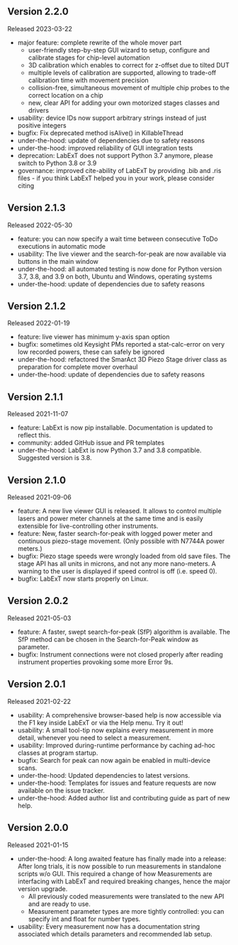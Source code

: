 ## Version 2.2.0
Released 2023-03-22

* major feature: complete rewrite of the whole mover part
  * user-friendly step-by-step GUI wizard to setup, configure and calibrate stages for chip-level automation
  * 3D calibration which enables to correct for z-offset due to tilted DUT
  * multiple levels of calibration are supported, allowing to trade-off calibration time with movement precision
  * collision-free, simultaneous movement of multiple chip probes to the correct location on a chip 
  * new, clear API for adding your own motorized stages classes and drivers
* usability: device IDs now support arbitrary strings instead of just positive integers
* bugfix: Fix deprecated method isAlive() in KillableThread
* under-the-hood: update of dependencies due to safety reasons
* under-the-hood: improved reliability of GUI integration tests
* deprecation: LabExT does not support Python 3.7 anymore, please switch to Python 3.8 or 3.9
* governance: improved cite-ability of LabExT by providing .bib and .ris files - if you think LabExT helped you in your work, please consider citing

## Version 2.1.3
Released 2022-05-30

* feature: you can now specify a wait time between consecutive ToDo executions in automatic mode
* usability: The live viewer and the search-for-peak are now available via buttons in the main window
* under-the-hood: all automated testing is now done for Python version 3.7, 3.8, and 3.9 on both, Ubuntu and Windows, operating systems
* under-the-hood: update of dependencies due to safety reasons

## Version 2.1.2
Released 2022-01-19

* feature: live viewer has minimum y-axis span option
* bugfix: sometimes old Keysight PMs reported a stat-calc-error on very low recorded powers, these can safely be ignored
* under-the-hood: refactored the SmarAct 3D Piezo Stage driver class as preparation for complete mover overhaul
* under-the-hood: update of dependencies due to safety reasons

## Version 2.1.1
Released 2021-11-07

* feature: LabExt is now pip installable. Documentation is updated to reflect this.
* community: added GitHub issue and PR templates
* under-the-hood: LabExt is now Python 3.7 and 3.8 compatible. Suggested version is 3.8.

## Version 2.1.0
Released 2021-09-06

* feature: A new live viewer GUI is released. It allows to control multiple lasers and power meter channels at the same time and is easily extensible for live-controlling other instruments.
* feature: New, faster search-for-peak with logged power meter and continuous piezo-stage movement. (Only possible with N7744A power meters.)
* bugfix: Piezo stage speeds were wrongly loaded from old save files. The stage API has all units in microns, and not any more nano-meters. A warning to the user is displayed if speed control is off (i.e. speed 0).
* bugfix: LabExT now starts properly on Linux.

## Version 2.0.2
Released 2021-05-03

* feature: A faster, swept search-for-peak (SfP) algorithm is available. The SfP method can be chosen in the Search-for-Peak window as parameter.
* bugfix: Instrument connections were not closed properly after reading instrument properties provoking some more Error 9s.

## Version 2.0.1
Released 2021-02-22

* usability: A comprehensive browser-based help is now accessible via the F1 key inside LabExT or via the Help menu. Try it out!
* usability: A small tool-tip now explains every measurement in more detail, whenever you need to select a measurement.
* usability: Improved during-runtime performance by caching ad-hoc classes at program startup.
* bugfix: Search for peak can now again be enabled in multi-device scans.
* under-the-hood: Updated dependencies to latest versions.
* under-the-hood: Templates for issues and feature requests are now available on the issue tracker.
* under-the-hood: Added author list and contributing guide as part of new help.

## Version 2.0.0
Released 2021-01-15

* under-the-hood: A long awaited feature has finally made into a release: After long trials, it is now possible to run measurements in standalone scripts w/o GUI. This required a change of how Measurements are interfacing with LabExT and required breaking changes, hence the major version upgrade.
  * All previously coded measurements were translated to the new API and are ready to use.
  * Measurement parameter types are more tightly controlled: you can specify int and float for number types.
* usability: Every measurement now has a documentation string associated which details parameters and recommended lab setup.
